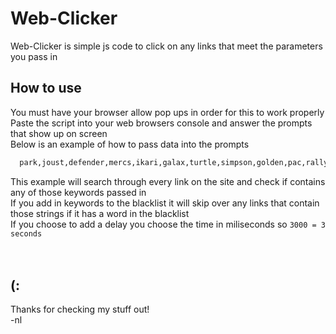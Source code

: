 # Web-Clicker
Web-Clicker is simple js code to click on any links that meet the parameters you pass in

## How to use
You must have your browser allow pop ups in order for this to work properly<br>
Paste the script into your web browsers console and answer the prompts that show up on screen <br>
Below is an example of how to pass data into the prompts<br>
```txt
  park,joust,defender,mercs,ikari,galax,turtle,simpson,golden,pac,rally,crisis,burner,outrun,fighter,daytona
```
This example will search through every link on the site and check if contains any of those keywords passed in<br>
If you add in keywords to the blacklist it will skip over any links that contain those strings if it has a word in the blacklist<br>
If you choose to add a delay you choose the time in miliseconds so `3000 = 3 seconds`<br><br><br>
## (:
Thanks for checking my stuff out!<br>
-nl
